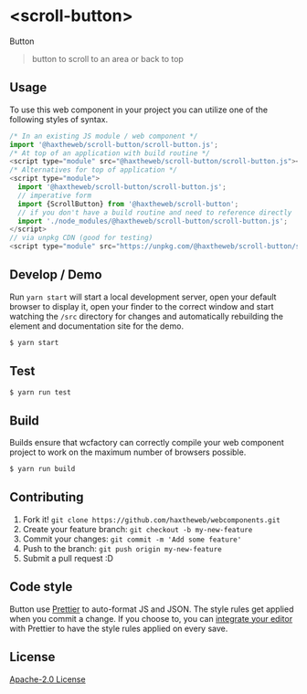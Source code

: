 # &lt;scroll-button&gt;

Button
> button to scroll to an area or back to top

## Usage
To use this web component in your project you can utilize one of the following styles of syntax.

```js
/* In an existing JS module / web component */
import '@haxtheweb/scroll-button/scroll-button.js';
/* At top of an application with build routine */
<script type="module" src="@haxtheweb/scroll-button/scroll-button.js"></script>
/* Alternatives for top of application */
<script type="module">
  import '@haxtheweb/scroll-button/scroll-button.js';
  // imperative form
  import {ScrollButton} from '@haxtheweb/scroll-button';
  // if you don't have a build routine and need to reference directly
  import './node_modules/@haxtheweb/scroll-button/scroll-button.js';
</script>
// via unpkg CDN (good for testing)
<script type="module" src="https://unpkg.com/@haxtheweb/scroll-button/scroll-button.js"></script>
```

## Develop / Demo
Run `yarn start` will start a local development server, open your default browser to display it, open your finder to the correct window and start watching the `/src` directory for changes and automatically rebuilding the element and documentation site for the demo.
```bash
$ yarn start
```

## Test

```bash
$ yarn run test
```

## Build
Builds ensure that wcfactory can correctly compile your web component project to
work on the maximum number of browsers possible.
```bash
$ yarn run build
```

## Contributing

1. Fork it! `git clone https://github.com/haxtheweb/webcomponents.git`
2. Create your feature branch: `git checkout -b my-new-feature`
3. Commit your changes: `git commit -m 'Add some feature'`
4. Push to the branch: `git push origin my-new-feature`
5. Submit a pull request :D

## Code style

Button  use [Prettier][prettier] to auto-format JS and JSON.  The style rules get applied when you commit a change.  If you choose to, you can [integrate your editor][prettier-ed] with Prettier to have the style rules applied on every save.

[prettier]: https://github.com/prettier/prettier/
[prettier-ed]: https://github.com/prettier/prettier/#editor-integration
[polyserve]: https://github.com/Polymer/polyserve
[web-component-tester]: https://github.com/Polymer/web-component-tester

## License
[Apache-2.0 License](http://opensource.org/licenses/Apache-2.0)